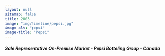 ```yaml
---
layout: null
sitemap: false
title: 2003
image: "img/timeline/pepsi.jpg"
image-alt: "pepsi"
image-title: "Pepsi"
---
```

##### Sale Representative On-Premise Market - Pepsi Botteling Group - Canada